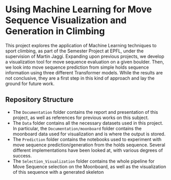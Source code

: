 #  Using Machine Learning for Move Sequence Visualization and Generation in Climbing

This project explores the application of Machine Learning techniques to sport climbing, as part of the Semester Project at EPFL, under the supervision of Martin Jaggi. Expanding upon previous projects, we develop a visualization tool for move sequence evaluation on a given boulder. Then, we look into move sequence prediction from simple holds sequence information using three different Transformer models. While the results are not conclusive, they are a first step in this kind of approach and lay the ground for future work.

## Repository Structure
- The `Documentation` folder contains the report and presentation of this project, as well as references for previous works on this subject.
- The `Data` folder contains all the necessary datasets used in this project. In particular, the `Documentation/moonboard` folder contains the moonboard data used for visualization and is where the output is stored.
- The `Prediction` folder contains the notebooks used to experiment with move sequence prediction/generation from the holds sequence. Several different implementations have been looked at, with various degrees of success.
- The `Selection_Visualization` folder contains the whole pipeline for Move Sequence selection on the Moonboard, as well as the visualization of this sequence with a generated skeleton